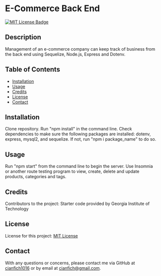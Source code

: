 # E-Commerce Back End

  [![MIT License Badge](https://img.shields.io/badge/License-MIT_License-blue)](https://img.shields.io/badge/License-MIT_License-blue)

  ## Description
  Management of an e-commerce company can keep track of business from the back end using Sequelize, Node.js, Express and Dotenv.

  ## Table of Contents
  * [Installation](#installation)
  * [Usage](#usage)
  * [Credits](#credits)
  * [License](#license)
  * [Contact](#contact)

  ## Installation
  Clone repository. Run "npm install" in the command line. Check dependencies to make sure the following packages are installed: dotenv, express, mysql2, and sequelize. If not, run "npm i package_name" to do so. 

  ## Usage
  Run "npm start" from the command line to begin the server. Use Insomnia or another route testing program to view, create, delete and update products, categories and tags.
  ## Credits
  Contributors to the project: Starter code provided by Georgia Institute of Technology

  ## License
  License for this project: [MIT License](https://choosealicense.com/licenses/mit/)

  ## Contact
  With any questions or concerns, please contact me via GitHub at [cianfich1016](https://github.com/cianfich1016) or by email at cianfich@gmail.com.

